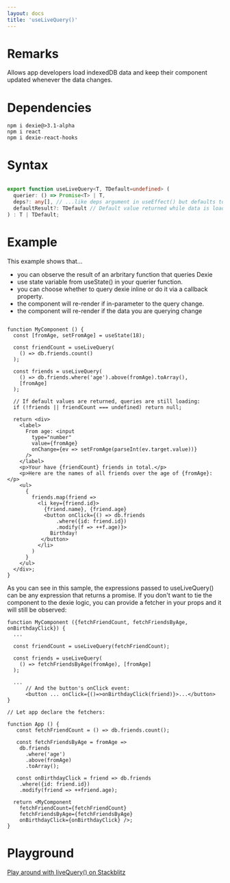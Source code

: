 ```yaml
---
layout: docs
title: 'useLiveQuery()'
---
```


# Remarks

Allows app developers load indexedDB data and keep their component updated whenever the data changes.

# Dependencies

```
npm i dexie@>3.1-alpha
npm i react
npm i dexie-react-hooks
```

# Syntax

```ts

export function useLiveQuery<T, TDefault=undefined> (
  querier: () => Promise<T> | T,
  deps?: any[], // ...like deps argument in useEffect() but defaults to empty array.
  defaultResult?: TDefault // Default value returned while data is loading
) : T | TDefault;

```

# Example

This example shows that...
- you can observe the result of an arbritary function that queries Dexie
- use state variable from useState() in your querier function.
- you can choose whether to query dexie inline or do it via a callback property.
- the component will re-render if in-parameter to the query change.
- the component will re-render if the data you are querying change

```tsx

function MyComponent () {
  const [fromAge, setFromAge] = useState(18);

  const friendCount = useLiveQuery(
    () => db.friends.count()
  );
  
  const friends = useLiveQuery(
    () => db.friends.where('age').above(fromAge).toArray(),
    [fromAge]
  );

  // If default values are returned, queries are still loading:
  if (!friends || friendCount === undefined) return null;
  
  return <div>
    <label>
      From age: <input
        type="number"
        value={fromAge}
        onChange={ev => setFromAge(parseInt(ev.target.value))}
      />
    </label>
    <p>Your have {friendCount} friends in total.</p>
    <p>Here are the names of all friends over the age of {fromAge}:</p>
    <ul>
      {
        friends.map(friend =>
          <li key={friend.id}>
            {friend.name}, {friend.age}
            <button onClick={() => db.friends
                .where({id: friend.id})
                .modify(f => ++f.age)}>
              Birthday!
           </button>
          </li>
        )
      }
    </ul>
  </div>;
}

```
As you can see in this sample, the expressions passed to useLiveQuery() can be any expression that returns a promise. If you don't want to tie the component to the dexie logic, you can provide a fetcher in your props and it will still be observed:

```tsx
function MyComponent ({fetchFriendCount, fetchFriendsByAge, onBirthdayClick}) {
  ...

  const friendCount = useLiveQuery(fetchFriendCount);

  const friends = useLiveQuery(
    () => fetchFriendsByAge(fromAge), [fromAge]
  );

  ...
      // And the button's onClick event:
      <button ... onClick={()=>onBirthdayClick(friend)}>...</button>
}

// Let app declare the fetchers:

function App () {
   const fetchFriendCount = () => db.friends.count();

   const fetchFriendsByAge = fromAge =>
    db.friends
      .where('age')
      .above(fromAge)
      .toArray();

   const onBirthdayClick = friend => db.friends
    .where({id: friend.id})
    .modify(friend => ++friend.age);
   
  return <MyComponent
    fetchFriendCount={fetchFriendCount}
    fetchFriendsByAge={fetchFriendsByAge}
    onBirthdayClick={onBirthdayClick} />;
}

```

# Playground

[Play around with liveQuery() on Stackblitz](https://stackblitz.com/edit/dexie-todo-list?file=components/TodoListView.tsx)



